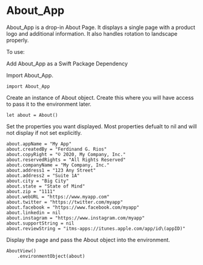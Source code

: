 # About_App

About_App is a drop-in About Page. It displays a single page with a product logo and additional information. It also handles rotation to landscape properly.

To use:

Add About_App as a Swift Package Dependency

Import About_App.

```
import About_App
```

Create an instance of About object. Create this where you will have access to pass it to the environment later.

```
let about = About()
```

Set the properties you want displayed. Most properties defualt to nil and will not display if not set explicitly.

```
about.appName = "My App"
about.createdBy = "Ferdinand G. Rios"
about.copyRight = "© 2020, My Company, Inc."
about.reservedRights = "All Rights Reserved"
about.companyName = "My Company, Inc."
about.address1 = "123 Any Street"
about.address2 = "Suite 1A"
about.city = "Big City"
about.state = "State of Mind"
about.zip = "1111"
about.webURL = "https://www.myapp.com"
about.twitter = "https://twitter.com/myapp"
about.facebook = "https://www.facebook.com/myapp"
about.linkedin = nil
about.instagram = "https://www.instagram.com/myapp"
about.supportString = nil
about.reviewString = "itms-apps://itunes.apple.com/app/id\(appID)"
```

Display the page and pass the About object into the environment.

```
AboutView()
    .environmentObject(about)
```
